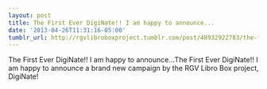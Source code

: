 ```yaml
---
layout: post
title: The First Ever DigiNate!! I am happy to announce...
date: '2013-04-26T11:31:16-05:00'
tumblr_url: http://rgvlibroboxproject.tumblr.com/post/48932922783/the-first-ever-diginate-i-am-happy-to-announce
---
```

The First Ever DigiNate!! I am happy to announce...The First Ever DigiNate!! I am happy to announce a brand new campaign by the RGV Libro Box project, DigiNate! 
